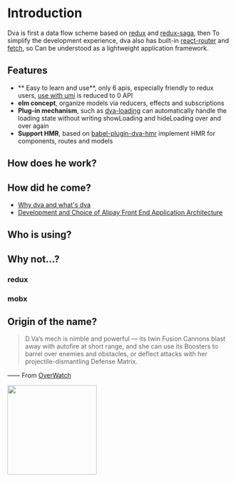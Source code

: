 # Introduction

Dva is first a data flow scheme based on [redux](https://github.com/reduxjs/redux) and [redux-saga](https://github.com/redux-saga/redux-saga), then To simplify the development experience, dva also has built-in [react-router](https://github.com/ReactTraining/react-router) and [fetch](https://github.com/github/fetch), so Can be understood as a lightweight application framework.

## Features

* ** Easy to learn and use**, only 6 apis, especially friendly to redux users, [use with umi](https://umijs.org/guide/with-dva.html) is reduced to 0 API
* **elm concept**, organize models via reducers, effects and subscriptions
* **Plug-in mechanism**, such as [dva-loading](https://github.com/dvajs/dva/tree/master/packages/dva-loading) can automatically handle the loading state without writing showLoading and hideLoading over and over again
* **Support HMR**, based on [babel-plugin-dva-hmr](https://github.com/dvajs/babel-plugin-dva-hmr) implement HMR for components, routes and models

## How does he work?

## How did he come?

* [Why dva and what's dva](https://github.com/dvajs/dva/issues/1)
* [Development and Choice of Alipay Front End Application Architecture](https://www.github.com/sorrycc/blog/issues/6)

## Who is using?

## Why not...?

### redux
### mobx

## Origin of the name?

> D.Va’s mech is nimble and powerful — its twin Fusion Cannons blast away with autofire at short range, and she can use its Boosters to barrel over enemies and obstacles, or deflect attacks with her projectile-dismantling Defense Matrix.

—— From [OverWatch](http://ow.blizzard.cn/heroes/dva)

<img src="https://zos.alipayobjects.com/rmsportal/psagSCVHOKQVqqNjjMdf.jpg" width="200" height="200" />
